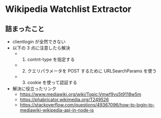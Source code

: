 # Wikipedia Watchlist Extractor

## 詰まったこと

- clientlogin が全然できない
- 以下の 3 点に注意したら解決
  - 1. contnt-type を指定する
  - 2. クエリパラメータを POST するために URLSearchParams を使う
  - 3. cookie を使って認証する
- 解決に役立ったリンク
  - https://www.mediawiki.org/wiki/Topic:Vmwf9vs5t9118w5m
  - https://phabricator.wikimedia.org/T249526
  - https://stackoverflow.com/questions/49367096/how-to-login-to-mediawiki-wikipedia-api-in-node-js
